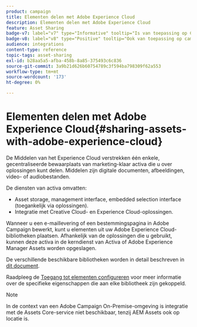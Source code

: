 ```yaml
---
product: campaign
title: Elementen delen met Adobe Experience Cloud
description: Elementen delen met Adobe Experience Cloud
feature: Asset Sharing
badge-v7: label="v7" type="Informative" tooltip="Is van toepassing op Campaign Classic v7"
badge-v8: label="v8" type="Positive" tooltip="Ook van toepassing op campagne v8"
audience: integrations
content-type: reference
topic-tags: asset-sharing
exl-id: b28aa5a5-afba-458b-8a85-375493c6c836
source-git-commit: 3a9b21d626b60754789c3f594ba798309f62a553
workflow-type: tm+mt
source-wordcount: '173'
ht-degree: 0%

---
```


# Elementen delen met Adobe Experience Cloud{#sharing-assets-with-adobe-experience-cloud}



De Middelen van het Experience Cloud verstrekken één enkele, gecentraliseerde bewaarplaats van marketing-klaar activa die u over oplossingen kunt delen. Middelen zijn digitale documenten, afbeeldingen, video- of audiobestanden.

De diensten van activa omvatten:

* Asset storage, management interface, embedded selection interface (toegankelijk via oplossingen).
* Integratie met Creative Cloud- en Experience Cloud-oplossingen.

Wanneer u een e-maillevering of een bestemmingspagina in Adobe Campaign bewerkt, kunt u elementen uit uw Adobe Experience Cloud-bibliotheken plaatsen. Afhankelijk van de oplossingen die u gebruikt, kunnen deze activa in de kerndienst van Activa of Adobe Experience Manager Assets worden opgeslagen.

De verschillende beschikbare bibliotheken worden in detail beschreven in [dit document](https://experienceleague.adobe.com/docs/core-services/interface/assets/experience-cloud-assets.html).

Raadpleeg de [Toegang tot elementen configureren](../../integrations/using/configuring-access-to-assets.md) voor meer informatie over de specifieke eigenschappen die aan elke bibliotheek zijn gekoppeld.

>[!NOTE]
>
>In de context van een Adobe Campaign On-Premise-omgeving is integratie met de Assets Core-service niet beschikbaar, tenzij AEM Assets ook op locatie is.
